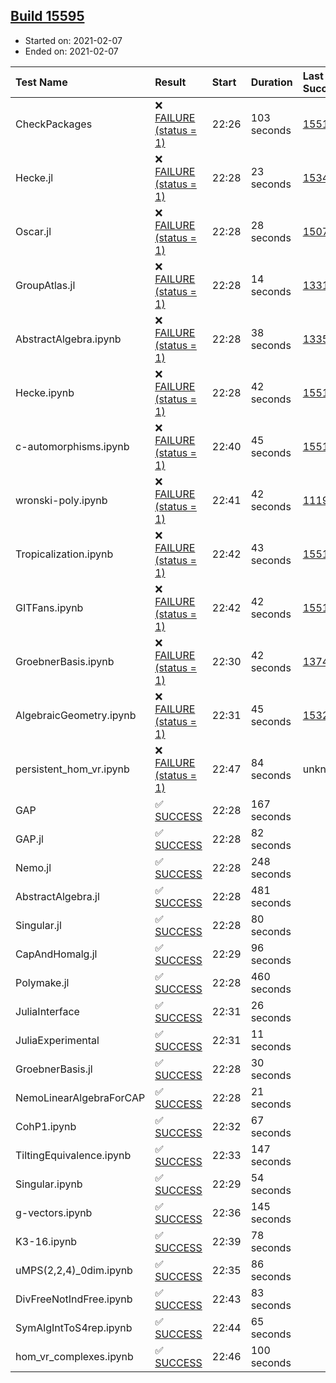 ## [Build 15595](https://oscarci.mathematik.uni-kl.de/job/oscar/15595/)

* Started on: 2021-02-07
* Ended on: 2021-02-07

| Test Name    | Result | Start | Duration | Last Success | First Failure |
|:-------------|:-------|:------|:---------|:-------------|:--------------|
| CheckPackages | ❌ [FAILURE (status = 1)](https://oscarci.mathematik.uni-kl.de/job/oscar/15595/artifact/logs/build-15595/CheckPackages.log) | 22:26 | 103 seconds | [15514](https://oscarci.mathematik.uni-kl.de/job/oscar/15514/) | [15515](https://oscarci.mathematik.uni-kl.de/job/oscar/15515/) |
| Hecke.jl | ❌ [FAILURE (status = 1)](https://oscarci.mathematik.uni-kl.de/job/oscar/15595/artifact/logs/build-15595/Hecke.jl.log) | 22:28 | 23 seconds | [15344](https://oscarci.mathematik.uni-kl.de/job/oscar/15344/) | [15348](https://oscarci.mathematik.uni-kl.de/job/oscar/15348/) |
| Oscar.jl | ❌ [FAILURE (status = 1)](https://oscarci.mathematik.uni-kl.de/job/oscar/15595/artifact/logs/build-15595/Oscar.jl.log) | 22:28 | 28 seconds | [15079](https://oscarci.mathematik.uni-kl.de/job/oscar/15079/) | [15080](https://oscarci.mathematik.uni-kl.de/job/oscar/15080/) |
| GroupAtlas.jl | ❌ [FAILURE (status = 1)](https://oscarci.mathematik.uni-kl.de/job/oscar/15595/artifact/logs/build-15595/GroupAtlas.jl.log) | 22:28 | 14 seconds | [13311](https://oscarci.mathematik.uni-kl.de/job/oscar/13311/) | [13312](https://oscarci.mathematik.uni-kl.de/job/oscar/13312/) |
| AbstractAlgebra.ipynb | ❌ [FAILURE (status = 1)](https://oscarci.mathematik.uni-kl.de/job/oscar/15595/artifact/logs/build-15595/AbstractAlgebra.ipynb.log) | 22:28 | 38 seconds | [13355](https://oscarci.mathematik.uni-kl.de/job/oscar/13355/) | [13356](https://oscarci.mathematik.uni-kl.de/job/oscar/13356/) |
| Hecke.ipynb | ❌ [FAILURE (status = 1)](https://oscarci.mathematik.uni-kl.de/job/oscar/15595/artifact/logs/build-15595/Hecke.ipynb.log) | 22:28 | 42 seconds | [15514](https://oscarci.mathematik.uni-kl.de/job/oscar/15514/) | [15515](https://oscarci.mathematik.uni-kl.de/job/oscar/15515/) |
| c-automorphisms.ipynb | ❌ [FAILURE (status = 1)](https://oscarci.mathematik.uni-kl.de/job/oscar/15595/artifact/logs/build-15595/c-automorphisms.ipynb.log) | 22:40 | 45 seconds | [15514](https://oscarci.mathematik.uni-kl.de/job/oscar/15514/) | [15515](https://oscarci.mathematik.uni-kl.de/job/oscar/15515/) |
| wronski-poly.ipynb | ❌ [FAILURE (status = 1)](https://oscarci.mathematik.uni-kl.de/job/oscar/15595/artifact/logs/build-15595/wronski-poly.ipynb.log) | 22:41 | 42 seconds | [11192](https://oscarci.mathematik.uni-kl.de/job/oscar/11192/) | [11193](https://oscarci.mathematik.uni-kl.de/job/oscar/11193/) |
| Tropicalization.ipynb | ❌ [FAILURE (status = 1)](https://oscarci.mathematik.uni-kl.de/job/oscar/15595/artifact/logs/build-15595/Tropicalization.ipynb.log) | 22:42 | 43 seconds | [15514](https://oscarci.mathematik.uni-kl.de/job/oscar/15514/) | [15515](https://oscarci.mathematik.uni-kl.de/job/oscar/15515/) |
| GITFans.ipynb | ❌ [FAILURE (status = 1)](https://oscarci.mathematik.uni-kl.de/job/oscar/15595/artifact/logs/build-15595/GITFans.ipynb.log) | 22:42 | 42 seconds | [15514](https://oscarci.mathematik.uni-kl.de/job/oscar/15514/) | [15515](https://oscarci.mathematik.uni-kl.de/job/oscar/15515/) |
| GroebnerBasis.ipynb | ❌ [FAILURE (status = 1)](https://oscarci.mathematik.uni-kl.de/job/oscar/15595/artifact/logs/build-15595/GroebnerBasis.ipynb.log) | 22:30 | 42 seconds | [13748](https://oscarci.mathematik.uni-kl.de/job/oscar/13748/) | [13749](https://oscarci.mathematik.uni-kl.de/job/oscar/13749/) |
| AlgebraicGeometry.ipynb | ❌ [FAILURE (status = 1)](https://oscarci.mathematik.uni-kl.de/job/oscar/15595/artifact/logs/build-15595/AlgebraicGeometry.ipynb.log) | 22:31 | 45 seconds | [15322](https://oscarci.mathematik.uni-kl.de/job/oscar/15322/) | [15323](https://oscarci.mathematik.uni-kl.de/job/oscar/15323/) |
| persistent_hom_vr.ipynb | ❌ [FAILURE (status = 1)](https://oscarci.mathematik.uni-kl.de/job/oscar/15595/artifact/logs/build-15595/persistent_hom_vr.ipynb.log) | 22:47 | 84 seconds | unknown | unknown |
| GAP | ✅ [SUCCESS](https://oscarci.mathematik.uni-kl.de/job/oscar/15595/artifact/logs/build-15595/GAP.log) | 22:28 | 167 seconds |  |  |
| GAP.jl | ✅ [SUCCESS](https://oscarci.mathematik.uni-kl.de/job/oscar/15595/artifact/logs/build-15595/GAP.jl.log) | 22:28 | 82 seconds |  |  |
| Nemo.jl | ✅ [SUCCESS](https://oscarci.mathematik.uni-kl.de/job/oscar/15595/artifact/logs/build-15595/Nemo.jl.log) | 22:28 | 248 seconds |  |  |
| AbstractAlgebra.jl | ✅ [SUCCESS](https://oscarci.mathematik.uni-kl.de/job/oscar/15595/artifact/logs/build-15595/AbstractAlgebra.jl.log) | 22:28 | 481 seconds |  |  |
| Singular.jl | ✅ [SUCCESS](https://oscarci.mathematik.uni-kl.de/job/oscar/15595/artifact/logs/build-15595/Singular.jl.log) | 22:28 | 80 seconds |  |  |
| CapAndHomalg.jl | ✅ [SUCCESS](https://oscarci.mathematik.uni-kl.de/job/oscar/15595/artifact/logs/build-15595/CapAndHomalg.jl.log) | 22:29 | 96 seconds |  |  |
| Polymake.jl | ✅ [SUCCESS](https://oscarci.mathematik.uni-kl.de/job/oscar/15595/artifact/logs/build-15595/Polymake.jl.log) | 22:28 | 460 seconds |  |  |
| JuliaInterface | ✅ [SUCCESS](https://oscarci.mathematik.uni-kl.de/job/oscar/15595/artifact/logs/build-15595/JuliaInterface.log) | 22:31 | 26 seconds |  |  |
| JuliaExperimental | ✅ [SUCCESS](https://oscarci.mathematik.uni-kl.de/job/oscar/15595/artifact/logs/build-15595/JuliaExperimental.log) | 22:31 | 11 seconds |  |  |
| GroebnerBasis.jl | ✅ [SUCCESS](https://oscarci.mathematik.uni-kl.de/job/oscar/15595/artifact/logs/build-15595/GroebnerBasis.jl.log) | 22:28 | 30 seconds |  |  |
| NemoLinearAlgebraForCAP | ✅ [SUCCESS](https://oscarci.mathematik.uni-kl.de/job/oscar/15595/artifact/logs/build-15595/NemoLinearAlgebraForCAP.log) | 22:28 | 21 seconds |  |  |
| CohP1.ipynb | ✅ [SUCCESS](https://oscarci.mathematik.uni-kl.de/job/oscar/15595/artifact/logs/build-15595/CohP1.ipynb.log) | 22:32 | 67 seconds |  |  |
| TiltingEquivalence.ipynb | ✅ [SUCCESS](https://oscarci.mathematik.uni-kl.de/job/oscar/15595/artifact/logs/build-15595/TiltingEquivalence.ipynb.log) | 22:33 | 147 seconds |  |  |
| Singular.ipynb | ✅ [SUCCESS](https://oscarci.mathematik.uni-kl.de/job/oscar/15595/artifact/logs/build-15595/Singular.ipynb.log) | 22:29 | 54 seconds |  |  |
| g-vectors.ipynb | ✅ [SUCCESS](https://oscarci.mathematik.uni-kl.de/job/oscar/15595/artifact/logs/build-15595/g-vectors.ipynb.log) | 22:36 | 145 seconds |  |  |
| K3-16.ipynb | ✅ [SUCCESS](https://oscarci.mathematik.uni-kl.de/job/oscar/15595/artifact/logs/build-15595/K3-16.ipynb.log) | 22:39 | 78 seconds |  |  |
| uMPS(2,2,4)_0dim.ipynb | ✅ [SUCCESS](https://oscarci.mathematik.uni-kl.de/job/oscar/15595/artifact/logs/build-15595/uMPS-2-2-4-_0dim.ipynb.log) | 22:35 | 86 seconds |  |  |
| DivFreeNotIndFree.ipynb | ✅ [SUCCESS](https://oscarci.mathematik.uni-kl.de/job/oscar/15595/artifact/logs/build-15595/DivFreeNotIndFree.ipynb.log) | 22:43 | 83 seconds |  |  |
| SymAlgIntToS4rep.ipynb | ✅ [SUCCESS](https://oscarci.mathematik.uni-kl.de/job/oscar/15595/artifact/logs/build-15595/SymAlgIntToS4rep.ipynb.log) | 22:44 | 65 seconds |  |  |
| hom_vr_complexes.ipynb | ✅ [SUCCESS](https://oscarci.mathematik.uni-kl.de/job/oscar/15595/artifact/logs/build-15595/hom_vr_complexes.ipynb.log) | 22:46 | 100 seconds |  |  |

